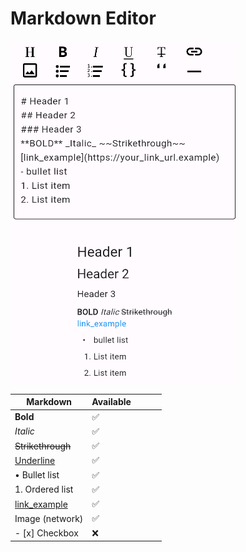 # Markdown Editor

<img src='assets/screenshots/example_1.png'/>

| Markdown          | Available |     |     |     |
| ----------------- | --------- | --- | --- | --- |
| **Bold**          | ✅        |     |     |     |
| _Italic_          | ✅        |     |     |     |
| ~~Strikethrough~~ | ✅        |     |     |     |
| <u>Underline</u>  | ✅        |     |     |     |
| • Bullet list     | ✅        |     |     |     |
| 1. Ordered list   | ✅        |     |     |     |
| [link_example]()  | ✅        |     |     |     |
| Image (network)   | ✅        |     |     |     |
| - [x] Checkbox    | ❌        |     |     |     |
